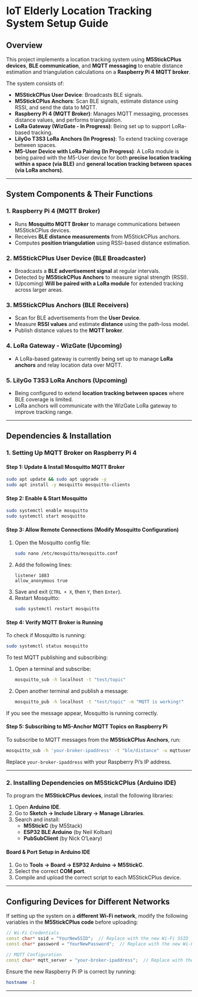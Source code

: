 # **IoT Elderly Location Tracking System Setup Guide**

## **Overview**
This project implements a location tracking system using **M5StickCPlus devices**, **BLE communication**, and **MQTT messaging** to enable distance estimation and triangulation calculations on a **Raspberry Pi 4 MQTT broker**.

The system consists of:
- **M5StickCPlus User Device**: Broadcasts BLE signals.
- **M5StickCPlus Anchors**: Scan BLE signals, estimate distance using RSSI, and send the data to MQTT.
- **Raspberry Pi 4 (MQTT Broker)**: Manages MQTT messaging, processes distance values, and performs triangulation.
- **LoRa Gateway (WizGate - In Progress)**: Being set up to support LoRa-based tracking.
- **LilyGo T3S3 LoRa Anchors (In Progress)**: To extend tracking coverage between spaces.
- **M5-User Device with LoRa Pairing (In Progress)**: A LoRa module is being paired with the M5-User device for both **precise location tracking within a space (via BLE)** and **general location tracking between spaces (via LoRa anchors)**.

---

## **System Components & Their Functions**

### **1. Raspberry Pi 4 (MQTT Broker)**
- Runs **Mosquitto MQTT Broker** to manage communications between M5StickCPlus devices.
- Receives **BLE distance measurements** from M5StickCPlus anchors.
- Computes **position triangulation** using RSSI-based distance estimation.

### **2. M5StickCPlus User Device (BLE Broadcaster)**
- Broadcasts a **BLE advertisement signal** at regular intervals.
- Detected by **M5StickCPlus Anchors** to measure signal strength (RSSI).
- (Upcoming) **Will be paired with a LoRa module** for extended tracking across larger areas.

### **3. M5StickCPlus Anchors (BLE Receivers)**
- Scan for BLE advertisements from the **User Device**.
- Measure **RSSI values** and estimate **distance** using the path-loss model.
- Publish distance values to the **MQTT broker**.

### **4. LoRa Gateway - WizGate (Upcoming)**
- A LoRa-based gateway is currently being set up to manage **LoRa anchors** and relay location data over MQTT.

### **5. LilyGo T3S3 LoRa Anchors (Upcoming)**
- Being configured to extend **location tracking between spaces** where BLE coverage is limited.
- LoRa anchors will communicate with the WizGate LoRa gateway to improve tracking range.

---

## **Dependencies & Installation**

### **1. Setting Up MQTT Broker on Raspberry Pi 4**

#### **Step 1: Update & Install Mosquitto MQTT Broker**
```bash
sudo apt update && sudo apt upgrade -y
sudo apt install -y mosquitto mosquitto-clients
```

#### **Step 2: Enable & Start Mosquitto**
```bash
sudo systemctl enable mosquitto
sudo systemctl start mosquitto
```

#### **Step 3: Allow Remote Connections (Modify Mosquitto Configuration)**
1. Open the Mosquitto config file:
   ```bash
   sudo nano /etc/mosquitto/mosquitto.conf
   ```
2. Add the following lines:
   ```
   listener 1883
   allow_anonymous true
   ```
3. Save and exit (`CTRL + X`, then `Y`, then `Enter`).
4. Restart Mosquitto:
   ```bash
   sudo systemctl restart mosquitto
   ```

#### **Step 4: Verify MQTT Broker is Running**
To check if Mosquitto is running:
```bash
sudo systemctl status mosquitto
```
To test MQTT publishing and subscribing:
1. Open a terminal and subscribe:
   ```bash
   mosquitto_sub -h localhost -t "test/topic"
   ```
2. Open another terminal and publish a message:
   ```bash
   mosquitto_pub -h localhost -t "test/topic" -m "MQTT is working!"
   ```
If you see the message appear, Mosquitto is running correctly.

#### **Step 5: Subscribing to M5-Anchor MQTT Topics on Raspberry Pi**
To subscribe to MQTT messages from the **M5StickCPlus Anchors**, run:
```bash
mosquitto_sub -h 'your-broker-ipaddress' -t "ble/distance" -u mqttuser -P yourpassword
```
Replace `your-broker-ipaddress` with your Raspberry Pi’s IP address.

---

### **2. Installing Dependencies on M5StickCPlus (Arduino IDE)**
To program the **M5StickCPlus devices**, install the following libraries:
1. Open **Arduino IDE**.
2. Go to **Sketch → Include Library → Manage Libraries**.
3. Search and install:
   - **M5StickC** (by M5Stack)
   - **ESP32 BLE Arduino** (by Neil Kolban)
   - **PubSubClient** (by Nick O’Leary)

#### **Board & Port Setup in Arduino IDE**
1. Go to **Tools → Board → ESP32 Arduino → M5StickC**.
2. Select the correct **COM port**.
3. Compile and upload the correct script to each M5StickCPlus device.

---

## **Configuring Devices for Different Networks**
If setting up the system on a **different Wi-Fi network**, modify the following variables in the **M5StickCPlus code** before uploading:

```cpp
// Wi-Fi Credentials
const char* ssid = "YourNewSSID";  // Replace with the new Wi-Fi SSID
const char* password = "YourNewPassword";  // Replace with the new Wi-Fi password

// MQTT Configuration
const char* mqtt_server = "your-broker-ipaddress";  // Replace with the new Raspberry Pi IP Address
```
Ensure the new Raspberry Pi IP is correct by running:
```bash
hostname -I
```

---




